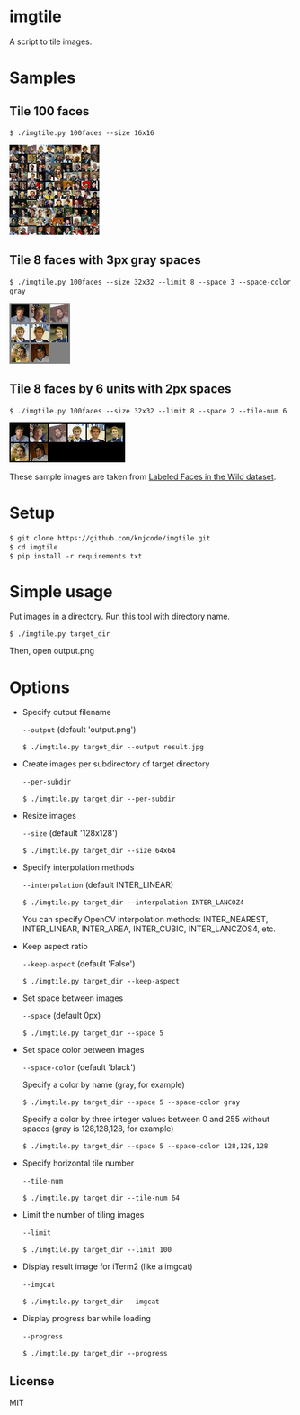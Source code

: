 # imgtile

A script to tile images.

# Samples

## Tile 100 faces

```
$ ./imgtile.py 100faces --size 16x16
```

![Tile 100 faces](samples/sample.png)

## Tile 8 faces with 3px gray spaces

```
$ ./imgtile.py 100faces --size 32x32 --limit 8 --space 3 --space-color gray
```

![Tile 8 faces with 3px gray spaces](samples/sample2.png)

## Tile 8 faces by 6 units with 2px spaces

```
$ ./imgtile.py 100faces --size 32x32 --limit 8 --space 2 --tile-num 6
```

![Tile 8 faces by 6 units with 2px spaces](samples/sample3.png)

These sample images are taken from [Labeled Faces in the Wild dataset](http://vis-www.cs.umass.edu/lfw/).

# Setup

```
$ git clone https://github.com/knjcode/imgtile.git
$ cd imgtile
$ pip install -r requirements.txt
```

# Simple usage

Put images in a directory. Run this tool with directory name.

```
$ ./imgtile.py target_dir
```

Then, open output.png

# Options

- Specify output filename

  `--output` (default 'output.png')

  ```
  $ ./imgtile.py target_dir --output result.jpg
  ```

- Create images per subdirectory of target directory

  `--per-subdir`

  ```
  $ ./imgtile.py target_dir --per-subdir
  ```

- Resize images

  `--size` (default '128x128')

  ```
  $ ./imgtile.py target_dir --size 64x64
  ```

- Specify interpolation methods

  `--interpolation` (default INTER_LINEAR)

  ```
  $ ./imgtile.py target_dir --interpolation INTER_LANCOZ4
  ```

  You can specify OpenCV interpolation methods: INTER_NEAREST, INTER_LINEAR, INTER_AREA, INTER_CUBIC, INTER_LANCZOS4, etc.

- Keep aspect ratio

  `--keep-aspect` (default 'False')

  ```
  $ ./imgtile.py target_dir --keep-aspect
  ```

- Set space between images

  `--space` (default 0px)

  ```
  $ ./imgtile.py target_dir --space 5
  ```

- Set space color between images

  `--space-color` (default 'black')

  Specify a color by name (gray, for example)
  ```
  $ ./imgtile.py target_dir --space 5 --space-color gray
  ```

  Specify a color by three integer values between 0 and 255 without spaces (gray is 128,128,128, for example)
  ```
  $ ./imgtile.py target_dir --space 5 --space-color 128,128,128
  ```

- Specify horizontal tile number

  `--tile-num`

  ```
  $ ./imgtile.py target_dir --tile-num 64
  ```

- Limit the number of tiling images

  `--limit`

  ```
  $ ./imgtile.py target_dir --limit 100
  ```

- Display result image for iTerm2 (like a imgcat)

  `--imgcat`

  ```
  $ ./imgtile.py target_dir --imgcat
  ```

- Display progress bar while loading

  `--progress`

  ```
  $ ./imgtile.py target_dir --progress
  ```

## License

MIT
